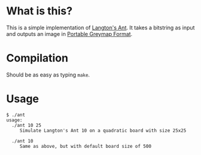 What is this?
=============

This is a simple implementation of [Langton's Ant](https://en.wikipedia.org/wiki/Langton%27s_ant).
It takes a bitstring as input and outputs an image in [Portable Greymap Format](https://en.wikipedia.org/wiki/Netpbm_format).

Compilation
===========

Should be as easy as typing ```make```.

Usage
=====

```
$ ./ant 
usage:
  ./ant 10 25
     Simulate Langton's Ant 10 on a quadratic board with size 25x25

  ./ant 10
     Same as above, but with default board size of 500
```

